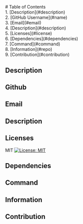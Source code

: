 # 


<br>
    # Table of Contents
    <br>
    1. [Description](#description)
    <br>
    2. [GitHub Username](#name)
    <br>
    3. [Email](#email)
    <br>
    4. [Description](#description)
    <br>
    5. [Licenses](#license)
    <br>
    6. [Dependencies](#dependencies)
    <br>
    7. [Command](#command)
    <br>
    8. [Information](#repo)
    <br>
    9. [Contribution](#contribution)
    <br>

## Description


## Github


## Email


## Description


## Licenses
MIT
[![License: MIT](https://img.shields.io/badge/License-MIT-yellow.svg)](https://opensource.org/licenses/MIT)

## Dependencies


## Command


## Information


## Contribution

